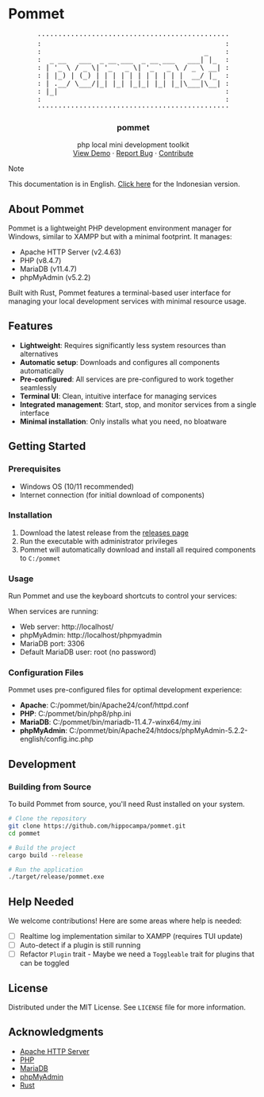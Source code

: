 # Pommet

<div align="center">
<pre>
··············································
:                                            :
:                                       _    :
:  _ __   ___  _ __ ___  _ __ ___   ___| |_  :
: | '_ \ / _ \| '_ ` _ \| '_ ` _ \ / _ \ __| :
: | |_) | (_) | | | | | | | | | | |  __/ |_  :
: | .__/ \___/|_| |_| |_|_| |_| |_|\___|\__| :
: |_|                                        :
:                                            :
··············································
</pre>
<h3 align="center">pommet</h3>

  <p align="center">
    php local mini development toolkit
    <br />
    <a href="https://github.com/hippocampa/pommet">View Demo</a>
    &middot;
    <a href="https://github.com/hippocampa/pommet/issues/new?labels=bug&template=bug-report---.md">Report Bug</a>
    &middot;
    <a href="https://github.com/hippocampa/pommet/issues/new?labels=enhancement&template=contribute-feature---.md">Contribute</a>
  </p>
</div>

> [!NOTE]
> This documentation is in English. [Click here](../README.md) for the Indonesian version.

## About Pommet

Pommet is a lightweight PHP development environment manager for Windows, similar to XAMPP but with a minimal footprint. It manages:

- Apache HTTP Server (v2.4.63)
- PHP (v8.4.7)
- MariaDB (v11.4.7)
- phpMyAdmin (v5.2.2)

Built with Rust, Pommet features a terminal-based user interface for managing your local development services with minimal resource usage.

## Features

- **Lightweight**: Requires significantly less system resources than alternatives
- **Automatic setup**: Downloads and configures all components automatically
- **Pre-configured**: All services are pre-configured to work together seamlessly
- **Terminal UI**: Clean, intuitive interface for managing services
- **Integrated management**: Start, stop, and monitor services from a single interface
- **Minimal installation**: Only installs what you need, no bloatware

## Getting Started

### Prerequisites

- Windows OS (10/11 recommended)
- Internet connection (for initial download of components)

### Installation

1. Download the latest release from the [releases page](https://github.com/hippocampa/pommet/releases)
2. Run the executable with administrator privileges
3. Pommet will automatically download and install all required components to `C:/pommet`

### Usage

Run Pommet and use the keyboard shortcuts to control your services:


When services are running:
- Web server: http://localhost/
- phpMyAdmin: http://localhost/phpmyadmin
- MariaDB port: 3306
- Default MariaDB user: root (no password)

### Configuration Files

Pommet uses pre-configured files for optimal development experience:

- **Apache**: C:/pommet/bin/Apache24/conf/httpd.conf
- **PHP**: C:/pommet/bin/php8/php.ini
- **MariaDB**: C:/pommet/bin/mariadb-11.4.7-winx64/my.ini
- **phpMyAdmin**: C:/pommet/bin/Apache24/htdocs/phpMyAdmin-5.2.2-english/config.inc.php

## Development

### Building from Source

To build Pommet from source, you'll need Rust installed on your system.

```sh
# Clone the repository
git clone https://github.com/hippocampa/pommet.git
cd pommet

# Build the project
cargo build --release

# Run the application
./target/release/pommet.exe
```

## Help Needed

We welcome contributions! Here are some areas where help is needed:

- [ ] Realtime log implementation similar to XAMPP (requires TUI update)
- [ ] Auto-detect if a plugin is still running
- [ ] Refactor `Plugin` trait - Maybe we need a `Toggleable` trait for plugins that can be toggled

## License

Distributed under the MIT License. See `LICENSE` file for more information.

## Acknowledgments

- [Apache HTTP Server](https://httpd.apache.org/)
- [PHP](https://www.php.net/)
- [MariaDB](https://mariadb.org/)
- [phpMyAdmin](https://www.phpmyadmin.net/)
- [Rust](https://www.rust-lang.org/)
